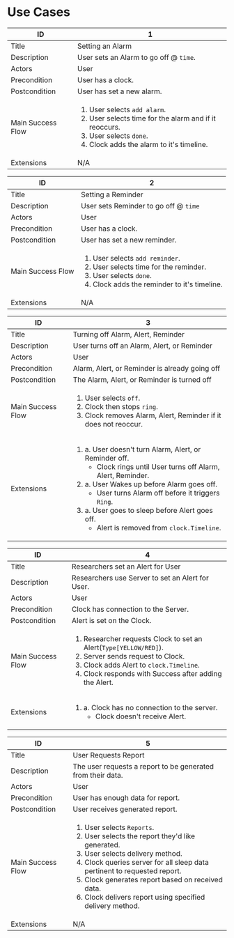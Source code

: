 # Use Cases

ID                | 1
----------------- | -----------------------------------------------------------------------------------------------------------------------------------------------------------------------------------
Title             | Setting an Alarm
Description       | User sets an Alarm to go off @ `time`.
Actors            | User
Precondition      | User has a clock.
Postcondition     | User has set a new alarm.
Main Success Flow | <ol><li>User selects `add alarm`.</li><li>User selects time for the alarm and if it reoccurs.</li><li>User selects `done`.</li><li>Clock adds the alarm to it's timeline.</li></ol>
Extensions        | N/A

ID                | 2
----------------- | -------------------------------------------------------------------------------------------------------------------------------------------------------------------------
Title             | Setting a Reminder
Description       | User sets Reminder to go off @ `time`
Actors            | User
Precondition      | User has a clock.
Postcondition     | User has set a new reminder.
Main Success Flow | <ol><li>User selects `add reminder`.</li><li>User selects time for the reminder.</li><li>User selects `done`.</li><li>Clock adds the reminder to it's timeline.</li></ol>
Extensions        | N/A

ID                | 3
----------------- | ------------------------------------------------------------------------------------------------------------------------------------------------------------------------------------------------------------------------------------------------------------------------------------------------------------------------------------------------------------------------------
Title             | Turning off Alarm, Alert, Reminder
Description       | User turns off an Alarm, Alert, or Reminder
Actors            | User
Precondition      | Alarm, Alert, or Reminder is already going off
Postcondition     | The Alarm, Alert, or Reminder is turned off
Main Success Flow | <ol><li>User selects `off`.</li><li>Clock then stops `ring`.</li><li>Clock removes Alarm, Alert, Reminder if it does not reoccur.</li></ol>
Extensions        | <ol><li>a. User doesn't turn Alarm, Alert, or Reminder off.<ul><li>Clock rings until User turns off Alarm, Alert, Reminder.</li></ul></li><li>a. User Wakes up before Alarm goes off.<ul><li>User turns Alarm off before it triggers `Ring`.</li></ul></li><li>a. User goes to sleep before Alert goes off.<ul><li>Alert is removed from `clock.Timeline`.</li></ul></li></ol>

ID                | 4
----------------- | ---------------------------------------------------------------------------------------------------------------------------------------------------------------------------------------------------------------------------------
Title             | Researchers set an Alert for User
Description       | Researchers use Server to set an Alert for User.
Actors            | User
Precondition      | Clock has connection to the Server.
Postcondition     | Alert is set on the Clock.
Main Success Flow | <ol><li>Researcher requests Clock to set an Alert(`Type[YELLOW/RED]`).</li><li>Server sends request to Clock.</li><li>Clock adds Alert to `clock.Timeline`.</li><li>Clock responds with Success after adding the Alert.</li></ol>
Extensions        | <ol><li>a. Clock has no connection to the server.<ul><li>Clock doesn't receive Alert.</li></ul></li></ol>

ID                | 5
----------------- | -------------------------------------------------------------------------------------------------------------------------------------------------------------------------------------------------------------------------------------------------------------------------------------------------------------------------------------------
Title             | User Requests Report
Description       | The user requests a report to be generated from their data.
Actors            | User
Precondition      | User has enough data for report.
Postcondition     | User receives generated report.
Main Success Flow | <ol><li>User selects `Reports`.</li><li>User selects the report they'd like generated.</li><li>User selects delivery method.</li><li>Clock queries server for all sleep data pertinent to requested report.</li><li>Clock generates report based on received data.</li><li>Clock delivers report using specified delivery method.</li></ol>
Extensions        | N/A
